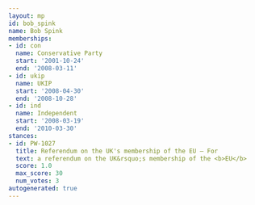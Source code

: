 ```yaml
---
layout: mp
id: bob_spink
name: Bob Spink
memberships:
- id: con
  name: Conservative Party
  start: '2001-10-24'
  end: '2008-03-11'
- id: ukip
  name: UKIP
  start: '2008-04-30'
  end: '2008-10-28'
- id: ind
  name: Independent
  start: '2008-03-19'
  end: '2010-03-30'
stances:
- id: PW-1027
  title: Referendum on the UK's membership of the EU — For
  text: a referendum on the UK&rsquo;s membership of the <b>EU</b>
  score: 1.0
  max_score: 30
  num_votes: 3
autogenerated: true
---
```

